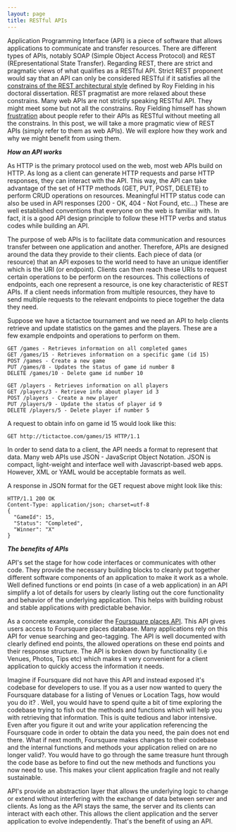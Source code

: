 ```yaml
---
layout: page
title: RESTful APIs
---
```


Application Programming Interface (API) is a piece of software that allows applications to communicate and transfer resources. There are different types of APIs, notably SOAP (Simple Object Access Protocol) and REST (REpresentational State Transfer). Regarding REST, there are strict and pragmatic views of what qualifies as a RESTful API. Strict REST proponent would say that an API can only be considered RESTful if it satisfies all the <a href="http://www.ics.uci.edu/~fielding/pubs/dissertation/rest_arch_style.htm">constrains of the REST architectural style</a> defined by Roy Fielding in his doctoral dissertation. REST pragmatist are more relaxed about these constrains. Many web APIs are not strictly speaking RESTful API. They might meet some but not all the constrains. Roy Fielding himself has shown <a href="http://roy.gbiv.com/untangled/2008/rest-apis-must-be-hypertext-driven">frustration</a> about people refer to their APIs as RESTful without meeting all the constrains. In this post, we will take a more pragmatic view of REST APIs (simply refer to them as web APIs). We will explore how they work and why we might benefit from using them.   


***How an API works***

As HTTP is the primary protocol used on the web, most web APIs build on HTTP. As long as a client can generate HTTP requests and parse HTTP responses, they can interact with the API. This way, the API can take advantage of the set of HTTP methods (GET, PUT, POST, DELETE) to perform CRUD operations on resources. Meaningful HTTP status code can also be used in API responses (200 - OK, 404 - Not Found, etc...) These are well established conventions that everyone on the web is familiar with. In fact, it is a good API design principle to follow these HTTP verbs and status codes while building an API.  

The purpose of web APIs is to facilitate data communication and resources transfer between one application and another. Therefore, APIs are designed around the data they provide to their clients. Each piece of data (or resource) that an API exposes to the world need to have an unique identifier which is the URI (or endpoint). Clients can then reach these URIs to request certain operations to be perform on the resources. This collections of endpoints, each one represent a resource, is one key characteristic of REST APIs. If a client needs information from multiple resources, they have to send multiple requests to the relevant endpoints to piece together the data they need.

Suppose we have a tictactoe tournament and we need an API to help clients retrieve and update statistics on the games and the players. These are a few example endpoints and operations to perform on them.

```
GET /games - Retrieves information on all completed games
GET /games/15 - Retrieves information on a specific game (id 15)
POST /games - Create a new game
PUT /games/8 - Updates the status of game id number 8
DELETE /games/10 - Delete game id number 10

GET /players - Retrieves information on all players
GET /players/3 - Retrieve info about player id 3
POST /players - Create a new player
PUT /players/9 - Update the status of player id 9
DELETE /players/5 - Delete player if number 5
```

A request to obtain info on game id 15 would look like this:
```
GET http://tictactoe.com/games/15 HTTP/1.1
```
In order to send data to a client, the API needs a format to represent that data. Many web APIs use JSON - JavaScript Object Notation. JSON is compact, light-weight and interface well with Javascript-based web apps. However, XML or YAML would be acceptable formats as well.

A response in JSON format for the GET request above might look like this:
```
HTTP/1.1 200 OK
Content-Type: application/json; charset=utf-8
{
  "GameId": 15,
  "Status": "Completed",
  "Winner": "X"
}
```

***The benefits of APIs***

API's set the  stage for how code interfaces or communicates with other code. They provide the necessary building blocks to cleanly put together different software components of an application to make it work as a whole. Well defined functions or end points (in case of a  web application) in an API simplify a lot of details for users by clearly listing out the core functionality and behavior of the underlying application. This helps with building robust and stable applications with predictable behavior.

As a concrete example, consider the <a href="https://developer.foursquare.com/docs/api/getting-started"> Foursquare places API</a>. This API gives users access to Foursquare places database. Many applications rely on this API for venue searching and geo-tagging. The API is well documented with clearly defined end points, the allowed operations on these end points and their response structure. The API is broken down by functionality (i.e Venues, Photos, Tips etc) which makes it very convenient for a client application to quickly access the information it needs.

Imagine if Foursquare did not have this API and instead exposed it's codebase for developers to use. If you as a user now wanted to query the Foursquare database for a listing of Venues or Location Tags, how would you do it? . Well, you would have to spend quite a bit of time exploring the codebase  trying to fish out the methods and functions which will help you with retrieving that information. This is quite tedious and labor intensive. Even after you figure it out and write your application referencing the Foursquare code in order to obtain the data you need, the pain does not end there.  What if next month, Foursquare makes changes to their codebase and the internal functions and methods your application relied on are no longer valid?. You would have to go through the same treasure hunt through the code base as before to find out the new methods and functions you now need to use. This makes your client application fragile and not really sustainable.

API's  provide an  abstraction layer  that allows the underlying logic to change or extend without interfering with the exchange of data between server and clients. As long as the API stays the same, the server and its clients can interact with each other. This allows the client application and the server application to evolve independently. That's the benefit of using an API.
